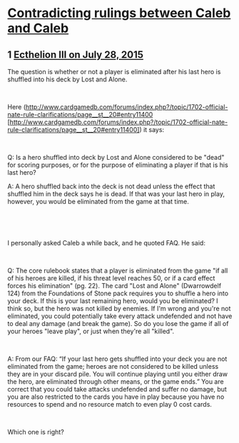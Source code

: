 # [Contradicting rulings between Caleb and Caleb](https://community.fantasyflightgames.com/topic/183461-contradicting-rulings-between-caleb-and-caleb/)

## 1 [Ecthelion III on July 28, 2015](https://community.fantasyflightgames.com/topic/183461-contradicting-rulings-between-caleb-and-caleb/?do=findComment&comment=1707001)

The question is whether or not a player is eliminated after his last hero is shuffled into his deck by Lost and Alone.

 

Here (http://www.cardgamedb.com/forums/index.php?/topic/1702-official-nate-rule-clarifications/page__st__20#entry11400 [http://www.cardgamedb.com/forums/index.php?/topic/1702-official-nate-rule-clarifications/page__st__20#entry11400]) it says:

 

Q: Is a hero shuffled into deck by Lost and Alone considered to be "dead" for scoring purposes, or for the purpose of eliminating a player if that is his last hero?

A: A hero shuffled back into the deck is not dead unless the effect that shuffled him in the deck says he is dead. If that was your last hero in play, however, you would be eliminated from the game at that time.

 

 

I personally asked Caleb a while back, and he quoted FAQ. He said:

 

Q: The core rulebook states that a player is eliminated from the game "if all of his heroes are killed, if his threat level reaches 50, or if a card effect forces his elimination" (pg. 22). The card "Lost and Alone" (Dwarrowdelf 124) from the Foundations of Stone pack requires you to shuffle a hero into your deck. If this is your last remaining hero, would you be eliminated? I think so, but the hero was not killed by enemies. If I'm wrong and you're not eliminated, you could potentially take every attack undefended and not have to deal any damage (and break the game). So do you lose the game if all of your heroes "leave play", or just when they're all "killed".

 

A: From our FAQ: “If your last hero gets shuffled into your deck you are not eliminated from the game; heroes are not considered to be killed unless they are in your discard pile. You will continue playing until you either draw the hero, are eliminated through other means, or the game ends.” You are correct that you could take attacks undefended and suffer no damage, but you are also restricted to the cards you have in play because you have no resources to spend and no resource match to even play 0 cost cards.

 

Which one is right?

 

